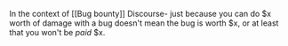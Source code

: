 In the context of [[Bug bounty]] Discourse- just because you can do $x worth of damage with a bug doesn't mean the bug is worth $x, or at least that you won't be *paid* $x.

